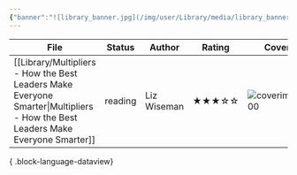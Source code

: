 ```yaml
---
{"banner":"![library_banner.jpg](/img/user/Library/media/library_banner.jpg)","banner_y":0.744,"dg-publish":true,"noteIcon":"signpost","permalink":"/library/library/","dgPassFrontmatter":true,"created":"","updated":""}
---
```



| File                                                                                                                              | Status  | Author      | Rating | Cover                                                                      |
| --------------------------------------------------------------------------------------------------------------------------------- | ------- | ----------- | ------ | -------------------------------------------------------------------------- |
| [[Library/Multipliers - How the Best Leaders Make Everyone Smarter\|Multipliers - How the Best Leaders Make Everyone Smarter]] | reading | Liz Wiseman | ★★★☆☆  | ![coverimg\|100](https://images.isbndb.com/covers/43/98/9780061964398.jpg) |

{ .block-language-dataview}



